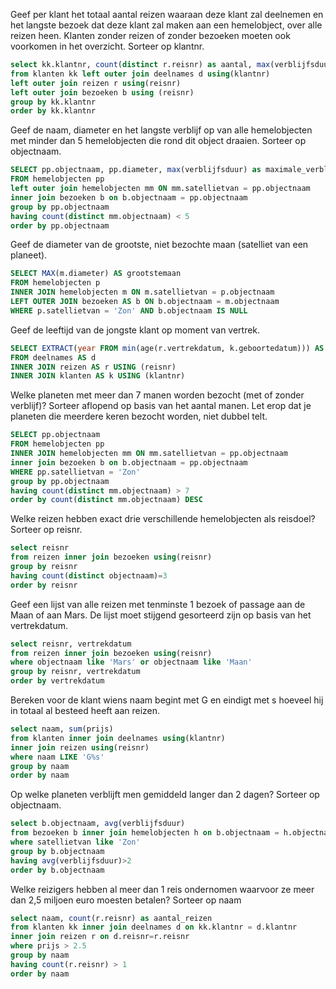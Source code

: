 Geef per klant het totaal aantal reizen waaraan deze klant zal deelnemen en het langste bezoek dat deze klant zal maken aan een hemelobject, over alle reizen heen.
Klanten zonder reizen of zonder bezoeken moeten ook voorkomen in het overzicht.
Sorteer op klantnr.

```sql
select kk.klantnr, count(distinct r.reisnr) as aantal, max(verblijfsduur) as langstebezoek
from klanten kk left outer join deelnames d using(klantnr)
left outer join reizen r using(reisnr)
left outer join bezoeken b using (reisnr)
group by kk.klantnr
order by kk.klantnr
```

Geef de naam, diameter en het langste verblijf op van alle hemelobjecten met minder dan 5 hemelobjecten die rond dit object draaien.
Sorteer op objectnaam.

```sql
SELECT pp.objectnaam, pp.diameter, max(verblijfsduur) as maximale_verblijf
FROM hemelobjecten pp
left outer join hemelobjecten mm ON mm.satellietvan = pp.objectnaam
inner join bezoeken b on b.objectnaam = pp.objectnaam
group by pp.objectnaam
having count(distinct mm.objectnaam) < 5
order by pp.objectnaam
```

Geef de diameter van de grootste, niet bezochte maan (satelliet van een planeet).

```sql
SELECT MAX(m.diameter) AS grootstemaan
FROM hemelobjecten p
INNER JOIN hemelobjecten m ON m.satellietvan = p.objectnaam
LEFT OUTER JOIN bezoeken AS b ON b.objectnaam = m.objectnaam
WHERE p.satellietvan = 'Zon' AND b.objectnaam IS NULL
```

Geef de leeftijd van de jongste klant op moment van vertrek.

```sql
SELECT EXTRACT(year FROM min(age(r.vertrekdatum, k.geboortedatum))) AS jongsteleeftijd
FROM deelnames AS d
INNER JOIN reizen AS r USING (reisnr)
INNER JOIN klanten AS k USING (klantnr)
```

Welke planeten met meer dan 7 manen worden bezocht (met of zonder verblijf)?
Sorteer aflopend op basis van het aantal manen.
Let erop dat je planeten die meerdere keren bezocht worden, niet dubbel telt.

```sql
SELECT pp.objectnaam
FROM hemelobjecten pp
INNER JOIN hemelobjecten mm ON mm.satellietvan = pp.objectnaam
inner join bezoeken b on b.objectnaam = pp.objectnaam
WHERE pp.satellietvan = 'Zon'
group by pp.objectnaam
having count(distinct mm.objectnaam) > 7
order by count(distinct mm.objectnaam) DESC
```
Welke reizen hebben exact drie verschillende hemelobjecten als reisdoel?
Sorteer op reisnr.
```sql
select reisnr
from reizen inner join bezoeken using(reisnr)
group by reisnr
having count(distinct objectnaam)=3
order by reisnr
```
Geef een lijst van alle reizen met tenminste 1 bezoek of passage aan de Maan of aan Mars. De lijst moet stijgend gesorteerd zijn op basis van het vertrekdatum.

```sql
select reisnr, vertrekdatum
from reizen inner join bezoeken using(reisnr)
where objectnaam like 'Mars' or objectnaam like 'Maan'
group by reisnr, vertrekdatum
order by vertrekdatum
```

Bereken voor de klant wiens naam begint met G en eindigt met s hoeveel hij in totaal al besteed heeft aan reizen.
```sql
select naam, sum(prijs)
from klanten inner join deelnames using(klantnr)
inner join reizen using(reisnr)
where naam LIKE 'G%s'
group by naam
order by naam
```
Op welke planeten verblijft men gemiddeld langer dan 2 dagen?
Sorteer op objectnaam.
```sql
select b.objectnaam, avg(verblijfsduur)
from bezoeken b inner join hemelobjecten h on b.objectnaam = h.objectnaam
where satellietvan like 'Zon'
group by b.objectnaam 
having avg(verblijfsduur)>2
order by b.objectnaam
```
Welke reizigers hebben al meer dan 1 reis ondernomen waarvoor ze meer dan 2,5 miljoen euro moesten betalen?
Sorteer op naam
```sql
select naam, count(r.reisnr) as aantal_reizen
from klanten kk inner join deelnames d on kk.klantnr = d.klantnr
inner join reizen r on d.reisnr=r.reisnr
where prijs > 2.5
group by naam
having count(r.reisnr) > 1
order by naam
```



